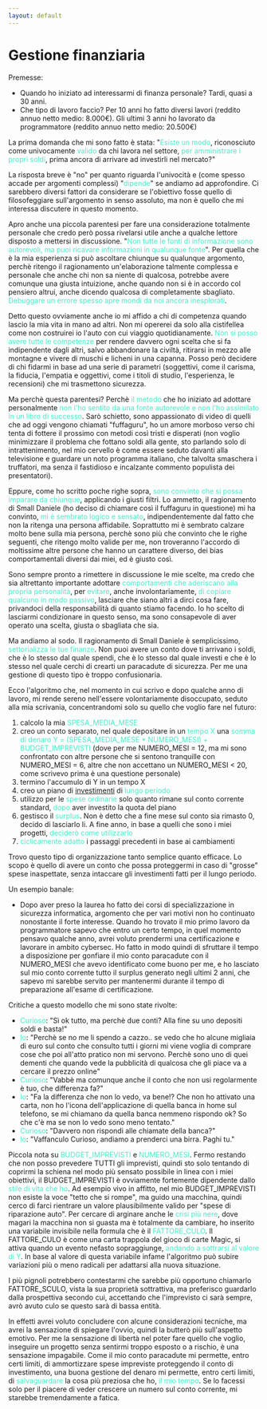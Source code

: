 ```yaml
---
layout: default
---
```


# Gestione finanziaria

Premesse:   
* Quando ho iniziato ad interessarmi di finanza personale? Tardi, quasi a 30 anni.
* Che tipo di lavoro faccio? Per 10 anni ho fatto diversi lavori (reddito annuo netto medio: 8.000€).
                               Gli ultimi 3 anni ho lavorato da programmatore (reddito annuo netto medio: 20.500€)

La prima domanda che mi sono fatto è stata: "<span style="color:#46eac7">Esiste un modo</span>, riconosciuto come univocamente <span style="color:#46eac7">valido</span> da chi lavora nel settore, <span style="color:#46eac7">per amministrare i propri soldi</span>, prima ancora di arrivare ad investirli nel mercato?"

La risposta breve è "no" per quanto riguarda l'univocità e (come spesso accade per argomenti complessi) "<span style="color:#46eac7">dipende</span>" se andiamo ad approfondire. Ci sarebbero diversi fattori da considerare se l'obiettivo fosse quello di filosofeggiare sull'argomento in senso assoluto, ma non è quello che mi interessa discutere in questo momento.

Apro anche una piccola parentesi per fare una considerazione totalmente personale che credo però possa rivelarsi utile anche a qualche lettore disposto a mettersi in discussione. "<span style="color:#46eac7">Non tutte le fonti di informazione sono autorevoli, ma puoi ricavare informazioni in qualunque fonte</span>". Per quella che è la mia esperienza si può ascoltare chiunque su qualunque argomento, perchè ritengo il ragionamento un'elaborazione talmente complessa e personale che anche chi non sa niente di qualcosa, potrebbe avere comunque una giusta intuizione, anche quando non si è in accordo col pensiero altrui, anche dicendo qualcosa di completamente sbagliato. <span style="color:#46eac7">Debuggare un errore spesso apre mondi da noi ancora inesplorati</span>. 

Detto questo ovviamente anche io mi affido a chi di competenza quando lascio la mia vita in mano ad altri. Non mi opererei da solo alla cistifellea come non costruirei io l'auto con cui viaggio quotidianamente. <span style="color:#46eac7">Non si posso avere tutte le competenze</span> per rendere davvero ogni scelta che si fa indipendente dagli altri, salvo abbandonare la civiltà, ritirarsi in mezzo alle montagne e vivere di muschi e licheni in una capanna. Posso però decidere di chi fidarmi in base ad una serie di parametri (soggettivi, come il carisma, la fiducia, l'empatia e oggettivi, come i titoli di studio, l'esperienza, le recensioni) che mi trasmettono sicurezza.

Ma perchè questa parentesi? Perchè <span style="color:#46eac7">il metodo</span> che ho iniziato ad adottare personalmente <span style="color:#46eac7">non l'ho sentito da una fonte autorevole e non l'ho assimilato in un libro di successo</span>. Sarò schietto, sono appassionato di video di quelli che ad oggi vengono chiamati "fuffaguru", ho un amore morboso verso chi tenta di fottere il prossimo con metodi così tristi e disperati (non voglio minimizzare il problema che fottano soldi alla gente, sto parlando solo di intrattenimento, nel mio cervello è come essere seduto davanti alla televisione e guardare un noto programma italiano, che talvolta smaschera i truffatori, ma senza il fastidioso e incalzante commento populista dei presentatori).

Eppure, come ho scritto poche righe sopra, <span style="color:#46eac7">sono convinto che si possa imparare da chiunque</span>, applicando i giusti filtri. Lo ammetto, il ragionamento di Small Daniele (ho deciso di chiamare così il fuffaguru in questione) mi ha convinto, <span style="color:#46eac7">mi è sembrato logico e sensato</span>, indipendentemente dal fatto che non la ritenga una persona affidabile. Soprattutto mi è sembrato calzare molto bene sulla mia persona, perchè sono più che convinto che le righe seguenti, che ritengo molto valide per me, non troveranno l'accordo di moltissime altre persone che hanno un carattere diverso, dei bias comportamentali diversi dai miei, ed è giusto così. 

Sono sempre pronto a rimettere in discussione le mie scelte, ma credo che sia altrettanto importante adottare <span style="color:#46eac7">comportamenti che aderiscano alla propria personalità</span>, per <span style="color:#46eac7">evitare</span>, anche involontariamente, <span style="color:#46eac7">di copiare qualcuno in modo passivo</span>, lasciare che siano altri a dirci cosa fare, privandoci della responsabilità di quanto stiamo facendo. Io ho scelto di lasciarmi condizionare in questo senso, ma sono consapevole di aver operato una scelta, giusta o sbagliata che sia.

Ma andiamo al sodo. Il ragionamento di Small Daniele è semplicissimo, <span style="color:#46eac7">settorializza le tue finanze</span>. Non puoi avere un conto dove ti arrivano i soldi, che è lo stesso dal quale spendi, che è lo stesso dal quale investi e che è lo stesso nel quale cerchi di crearti un paracadute di sicurezza. Per me una gestione di questo tipo è troppo confusionaria.

Ecco l'algoritmo che, nel momento in cui scrivo e dopo qualche anno di lavoro, mi rende sereno nell'essere volontariamente disoccupato, seduto alla mia scrivania, concentrandomi solo su quello che voglio fare nel futuro:
1. calcolo la mia <span style="color:#46eac7">SPESA_MEDIA_MESE</span>
1. creo un conto separato, nel quale depositare in un <span style="color:#46eac7">tempo X</span> una <span style="color:#46eac7">somma di denaro Y = (SPESA_MEDIA_MESE * NUMERO_MESI) + BUDGET_IMPREVISTI</span> (dove per me NUMERO_MESI = 12, ma mi sono confrontato con altre persone che si sentono tranquille con NUMERO_MESI = 6, altre che non accettano un NUMERO_MESI < 20, come scrivevo prima è una questione personale)
1. termino l'accumulo di Y in un tempo X
1. creo un piano di <a href="./trading_investing.html" target="_blank">investimenti</a> di <span style="color:#46eac7">lungo periodo</span>
1. utilizzo per le <span style="color:#46eac7">spese ordinarie</span> solo quanto rimane sul conto corrente standard, <span style="color:#46eac7">dopo</span> aver investito la quota del piano
1. gestisco il <span style="color:#46eac7">surplus</span>. Non è detto che a fine mese sul conto sia rimasto 0, decido di lasciarlo li. A fine anno, in base a quelli che sono i miei progetti, <span style="color:#46eac7">deciderò come utilizzarlo</span>
1. <span style="color:#46eac7">ciclicamente adatto</span> i passaggi precedenti in base ai cambiamenti

Trovo questo tipo di organizzazione tanto semplice quanto efficace. Lo scopo è quello di avere un conto che possa proteggermi in caso di "grosse" spese inaspettate, senza intaccare gli investimenti fatti per il lungo periodo.

Un esempio banale:
* Dopo aver preso la laurea ho fatto dei corsi di specializzazione in sicurezza informatica, argomento che per vari motivi non ho continuato nonostante il forte interesse. Quando ho trovato il mio primo lavoro da programmatore sapevo che entro un certo tempo, in quel momento pensavo qualche anno, avrei voluto prendermi una certificazione e lavorare in ambito cybersec. Ho fatto in modo quindi di sfruttare il tempo a disposizione per gonfiare il mio conto paracadute con il NUMERO_MESI che avevo identificato come buono per me, e ho lasciato sul mio conto corrente tutto il surplus generato negli ultimi 2 anni, che sapevo mi sarebbe servito per mantenermi durante il tempo di preparazione all'esame di certificazione.

Critiche a questo modello che mi sono state rivolte:
* <span style="color:#46eac7">Curioso</span>: "Sì ok tutto, ma perchè due conti? Alla fine su uno depositi soldi e basta!"
* <span style="color:#46eac7">Io</span>: "Perchè se no me li spendo a cazzo.. se vedo che ho alcune migliaia di euro sul conto che consulto tutti i giorni mi viene voglia di comprare cose che poi all'atto pratico non mi servono. Perchè sono uno di quei dementi che quando vede la pubblicità di qualcosa che gli piace va a cercare il prezzo online"
* <span style="color:#46eac7">Curioso</span>: "Vabbè ma comunque anche il conto che non usi regolarmente è tuo, che differenza fa?"
* <span style="color:#46eac7">Io</span>: "Fa la differenza che non lo vedo, va bene!? Che non ho attivato una carta, non ho l'icona dell'applicazione di quella banca in home sul telefono, se mi chiamano da quella banca nemmeno rispondo ok? So che c'è ma se non lo vedo sono meno tentato."
* <span style="color:#46eac7">Curioso</span>: "Davvero non rispondi alle chiamate della banca?"
* <span style="color:#46eac7">Io</span>: "Vaffanculo Curioso, andiamo a prenderci una birra. Paghi tu."

Piccola nota su <span style="color:#46eac7">BUDGET_IMPREVISTI</span> e <span style="color:#46eac7">NUMERO_MESI</span>. Fermo restando che non posso prevedere TUTTI gli imprevisti, quindi sto solo tentando di coprirmi la schiena nel modo più sensato possibile in linea con i miei obiettivi, il BUDGET_IMPREVISTI è ovviamente fortemente dipendente dallo <span style="color:#46eac7">stile di vita che ho</span>. Ad esempio vivo in affitto, nel mio BUDGET_IMPREVISTI non esiste la voce "tetto che si rompe", ma guido una macchina, quindi cerco di farci rientrare un valore plausibilmente valido per "spese di riparazione auto". Per cercare di arginare anche le <span style="color:#46eac7">crisi più nere</span>, dove magari la macchina non si guasta ma è totalmente da cambiare, ho inserito una variabile invisibile nella formula che è il <span style="color:#46eac7">FATTORE_CULO</span>. Il FATTORE_CULO è come una carta trappola del gioco di carte Magic, si attiva quando un evento nefasto sopraggiunge, <span style="color:#46eac7">andando a sottrarsi al valore di Y</span>. In base al valore di questa variabile infame l'algoritmo può subire variazioni più o meno radicali per adattarsi alla nuova situazione.

I più pignoli potrebbero contestarmi che sarebbe più opportuno chiamarlo FATTORE_SCULO, vista la sua proprietà sottrattiva, ma preferisco guardarlo dalla prospettiva secondo cui, accettando che l'imprevisto ci sarà sempre, avrò avuto culo se questo sarà di bassa entità.

In effetti avrei voluto concludere con alcune considerazioni tecniche, ma avrei la sensazione di spiegare l'ovvio, quindi la butterò più sull'aspetto emotivo. Per me la sensazione di libertà nel poter fare quello che voglio, inseguire un progetto senza sentirmi troppo esposto o a rischio, è una sensazione impagabile. Come il mio conto paracadute mi permette, entro certi limiti, di ammortizzare spese impreviste proteggendo il conto di investimento, una buona gestione del denaro mi permette, entro certi limiti, di <span style="color:#46eac7">salvaguardare</span> la cosa più preziosa che ho, <span style="color:#46eac7">il mio tempo</span>. Se lo facessi solo per il piacere di veder crescere un numero sul conto corrente, mi starebbe tremendamente a fatica.

